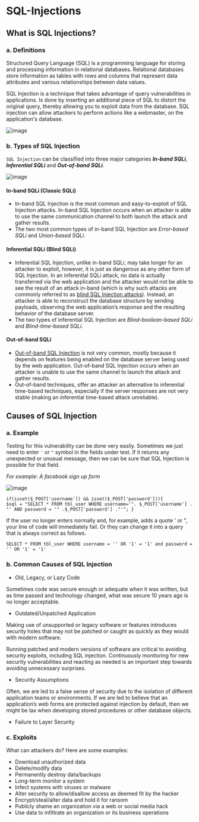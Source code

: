 # SQL-Injections
## What is SQL Injections?
### a. Definitions
 Structured Query Language (SQL) is a programming language for storing and processing information in relational databases. Relational databases store information as tables with rows and columns that represent data attributes and various relationships between data values.

 SQL Injection is a technique that takes advantage of query vulnerabilities in applications. Is done by inserting an additional piece of SQL to distort the original query, thereby allowing you to exploit data from the database. SQL injection can allow attackers to perform actions like a webmaster, on the application's database.

 ![image](https://github.com/sungnhan/SQL-Injections/assets/169170652/227363ee-d4e6-4d9e-adc5-68f274acab0d)

 ### b. Types of SQL Injection
 `SQL Injection` can be classified into three major categories  **_In-band SQLi_**, **_Inferential SQLi_** and **_Out-of-band SQLi_**.

 ![image](https://github.com/sungnhan/SQL-Injections/assets/169170652/fffb9a67-6256-4c03-9cf3-5f7bc192de3f)

 #### In-band SQLi (Classic SQLi)
   * In-band SQL Injection is the most common and easy-to-exploit of SQL Injection attacks. In-band SQL Injection occurs when an attacker is able to use the same communication channel to both launch the attack and gather results.
   * The two most common types of in-band SQL Injection are _Error-based SQLi_ and _Union-based SQLi_.

#### Inferential SQLi (Blind SQLi)
   * Inferential SQL Injection, unlike in-band SQLi, may take longer for an attacker to exploit, however, it is just as dangerous as any other form of SQL Injection. In an inferential SQLi attack, no data is actually transferred via the web application and the attacker would not be able to see the result of an attack in-band (which is why such attacks are commonly referred to as [blind SQL Injection attacks](https://www.acunetix.com/websitesecurity/blind-sql-injection/)). Instead, an attacker is able to reconstruct the database structure by sending payloads, observing the web application’s response and the resulting behavior of the database server.
   * The two types of inferential SQL Injection are _Blind-boolean-based SQLi_ and _Blind-time-based SQLi_.

#### Out-of-band SQLi
   * [Out-of-band SQL Injection](https://www.acunetix.com/blog/articles/blind-out-of-band-sql-injection-vulnerability-testing-added-acumonitor/) is not very common, mostly because it depends on features being enabled on the database server being used by the web application. Out-of-band SQL Injection occurs when an attacker is unable to use the same channel to launch the attack and gather results.
   * Out-of-band techniques, offer an attacker an alternative to inferential time-based techniques, especially if the server responses are not very stable (making an inferential time-based attack unreliable).

## Causes of SQL Injection
### a. Example
Testing for this vulnerability can be done very easily. Sometimes we just need to enter `'` or `"` symbol in the fields under test. If it returns any unexpected or unusual message, then we can be sure that SQL Injection is possible for that field.

*For example*: _A facebook sign up form_

![image](https://github.com/sungnhan/SQL-Injections/assets/169170652/c59f4f69-f980-4163-b0ad-d561d47c42d9)

    if(isset($_POST['username']) && isset($_POST['password'])){
    $sql = "SELECT * FROM tbl_user WHERE username='". $_POST['username'] . "' AND password = '" .$_POST['password'] ."'"; } 

If the user no longer enters normally and, for example, adds a quote ' or ", your line of code will immediately fail. Or they can change it into a query that is always correct as follows.

`SELECT * FROM tbl_user WHERE username = '' OR '1' = '1' and password = '' OR '1' = '1'`

### b. Common Causes of SQL Injection
* Old, Legacy, or Lazy Code
  
Sometimes code was secure enough or adequate when it was written, but as time passed and technology changed, what was secure 10 years ago is no longer acceptable.

* Outdated/Unpatched Application

Making use of unsupported or legacy software or features introduces security holes that may not be patched or caught as quickly as they would with modern software.

Running patched and modern versions of software are critical to avoiding security exploits, including SQL injection. Continuously monitoring for new security vulnerabilities and reacting as needed is an important step towards avoiding unnecessary surprises.

* Security Assumptions
  
Often, we are led to a false sense of security due to the isolation of different application teams or environments. If we are led to believe that an application’s web forms are protected against injection by default, then we might be lax when developing stored procedures or other database objects.

* Failure to Layer Security
### c. Exploits
What can attackers do? Here are some examples:
* Download unauthorized data
* Delete/modify data
* Permanently destroy data/backups
* Long-term monitor a system
* Infect systems with viruses or malware
* Alter security to allow/disallow access as deemed fit by the hacker
* Encrypt/steal/alter data and hold it for ransom
* Publicly shame an organization via a web or social media hack
* Use data to infiltrate an organization or its business operations







